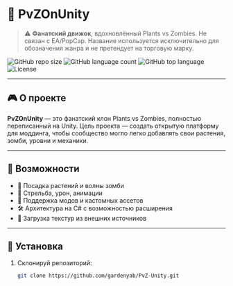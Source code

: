 # 🌱 PvZOnUnity

> ⚠️ **Фанатский движок**, вдохновлённый Plants vs Zombies. Не связан с EA/PopCap. Название используется исключительно для обозначения жанра и не претендует на торговую марку.

![GitHub repo size](https://img.shields.io/github/repo-size/gardenyab/PvZ-Unity)
![GitHub language count](https://img.shields.io/github/languages/count/gardenyab/PvZ-Unity)
![GitHub top language](https://img.shields.io/github/languages/top/gardenyab/PvZ-Unity)
![License](https://img.shields.io/github/license/gardenyab/PvZ-Unity)

---

## 🎮 О проекте

**PvZOnUnity** — это фанатский клон Plants vs Zombies, полностью переписанный на Unity. Цель проекта — создать открытую платформу для моддинга, чтобы сообщество могло легко добавлять свои растения, зомби, уровни и механики.

---

## 🧠 Возможности

- 🌻 Посадка растений и волны зомби
- 🔫 Стрельба, урон, анимации
- 🧩 Поддержка модов и кастомных ассетов
- 🛠️ Архитектура на C# с возможностью расширения
- 🎨 Загрузка текстур из внешних источников

---

## 🚀 Установка

1. Склонируй репозиторий:
   ```bash
   git clone https://github.com/gardenyab/PvZ-Unity.git
